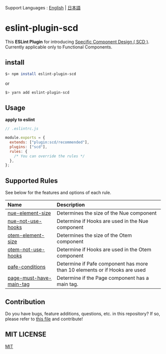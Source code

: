 Support Languages : [English](README.md) | [日本語](docs/ja/README.md)

# eslint-plugin-scd

This **ESLint Plugin** for introducing [Specific Component Design ( SCD )](docs/en/SCD.md).
Currently applicable only to Functional Components.

## install

```bash
$> npm install eslint-plugin-scd
```

or

```bash
$> yarn add eslint-plugin-scd
```

## Usage

**apply to eslint**

```js
// .eslintrc.js

module.exports = {
  extends: ["plugin:scd/recommended"],
  plugins: ["scd"],
  rules: {
    /* You can override the rules */
  },
};
```

## Supported Rules

See below for the features and options of each rule.

| Name                                                                | Description                                                                |
| :------------------------------------------------------------------ | :------------------------------------------------------------------------- |
| [nue-element-size](docs/en/rules/nue-element-size.md)               | Determines the size of the Nue component                                   |
| [nue-not-use-hooks](docs/en/rules/nue-not-use-hooks.md)             | Determine if Hooks are used in the Nue component                           |
| [otem-element-size](docs/en/rules/otem-element-size.md)             | Determines the size of the Otem component                                  |
| [otem-not-use-hooks](docs/en/rules/nue-not-use-hooks.md)            | Determine if Hooks are used in the Otem component                          |
| [pafe-conditions](docs/en/rules/pafe-conditions.md)                 | Determine if Pafe component has more than 10 elements or if Hooks are used |
| [page-must-have-main-tag](docs/en/rules/page-must-have-main-tag.md) | Determine if the Page component has a main tag.                            |

## Contribution

Do you have bugs, feature additions, questions, etc. in this repository? If so, please refer to [this file](docs/en/CONTRIBUTION.md) and contribute!

## MIT LICENSE

[MIT](LICENSE "LICENSE")

